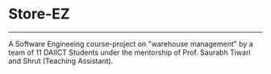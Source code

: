 # **Store-EZ**
---



A Software Engineeing course-project on "warehouse management" by a team of 11 DAIICT Students under the mentorship of Prof. Saurabh Tiwari and Shrut (Teaching Assistant).
